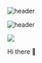![header](https://capsule-render.vercel.app/api?type=wave&color=auto&height=300&section=header&text=Yummongi&fontSize=90)

![header](https://capsule-render.vercel.app/api?type=wave&color=auto&height=300&section=header&text=Yummongi&fontSize=90)

<img src="https://img.shields.io/badge/-Java-yellow?style=flat-square&logo=Java&logoColor=white"/>
 
 
Hi there 👋

<!--
**yummongi/yummongi** is a ✨ _special_ ✨ repository because its `README.md` (this file) appears on your GitHub profile.

Here are some ideas to get you started:

- 🔭 I’m currently working on ...
- 🌱 I’m currently learning ...
- 👯 I’m looking to collaborate on ...
- 🤔 I’m looking for help with ...
- 💬 Ask me about ...
- 📫 How to reach me: ...
- 😄 Pronouns: ...
- ⚡ Fun fact: ...
-->
